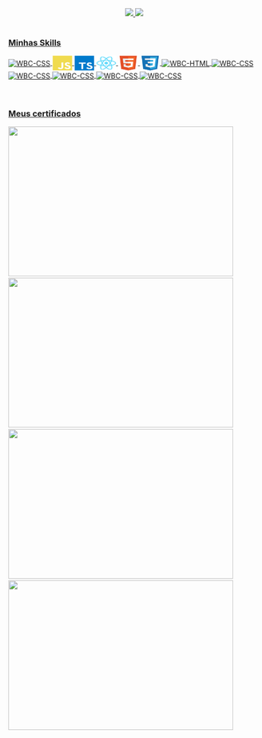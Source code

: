 <div align="center">
  <a href="https://weber.vercel.app/">
  <img height="150px" src="https://github-readme-stats.vercel.app/api?username=webersilv4&show_icons=true&theme=dracula&include_all_commits=true&count_private=true"/>
  <img height="150px" src="https://github-readme-stats.vercel.app/api/top-langs/?username=webersilv4&layout=compact&langs_count=7&theme=dracula"/>
</div>
  
<div style="display: inline_block"><br>
  <h3>Minhas Skills</h3>
  <img align="center" alt="WBC-CSS" height="30" width="40" src="https://cdn.jsdelivr.net/gh/devicons/devicon/icons/php/php-original.svg" />
  <img align="center" alt="WBC-Js" height="30" width="40" src="https://raw.githubusercontent.com/devicons/devicon/master/icons/javascript/javascript-plain.svg">
  <img align="center" alt="WBC-Ts" height="30" width="40" src="https://raw.githubusercontent.com/devicons/devicon/master/icons/typescript/typescript-plain.svg">
  <img align="center" alt="WBC-React" height="30" width="40" src="https://raw.githubusercontent.com/devicons/devicon/master/icons/react/react-original.svg">
  <img align="center" alt="WBC-HTML" height="30" width="40" src="https://raw.githubusercontent.com/devicons/devicon/master/icons/html5/html5-original.svg">
  <img align="center" alt="WBC-CSS" height="30" width="40" src="https://raw.githubusercontent.com/devicons/devicon/master/icons/css3/css3-original.svg">
  <img align="center" alt="WBC-HTML" height="30" width="40" src="https://cdn.jsdelivr.net/gh/devicons/devicon/icons/bootstrap/bootstrap-plain-wordmark.svg" />
  <img align="center" alt="WBC-CSS" height="30" width="40" src="https://cdn.jsdelivr.net/gh/devicons/devicon/icons/nodejs/nodejs-original.svg" />
  <img align="center" alt="WBC-CSS" height="30" width="40" src="https://cdn.jsdelivr.net/gh/devicons/devicon/icons/electron/electron-original.svg" />
  <img align="center" alt="WBC-CSS" height="30" width="40" src="https://cdn.jsdelivr.net/gh/devicons/devicon/icons/mongodb/mongodb-original.svg" />
  <img align="center" alt="WBC-CSS" height="30" width="40" src="https://cdn.jsdelivr.net/gh/devicons/devicon/icons/mysql/mysql-original.svg" />
  <img align="center" alt="WBC-CSS" height="30" width="40" src="https://cdn.jsdelivr.net/gh/devicons/devicon/icons/express/express-original.svg" />
</div>
 <br />
 <br />
  
  <h3>Meus certificados</h3>
<div style="display: inline_flex">
  <img height="300" width="450" src="https://hermes.digitalinnovation.one/certificates/cover/56EFFEEA.jpg" />
  <img height="300" width="450" src="https://hermes.digitalinnovation.one/certificates/cover/50F93737.jpg" />
  <img height="300" width="450" src="https://hermes.digitalinnovation.one/certificates/cover/B1BFF4C2.jpg" />
  <img height="300" width="450" src="https://hermes.digitalinnovation.one/certificates/cover/B1FE725B.jpg" />
</div>
